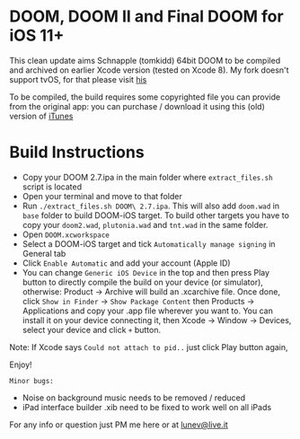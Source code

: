 #  DOOM, DOOM II and Final DOOM for iOS 11+

This clean update aims Schnapple (tomkidd) 64bit DOOM to be compiled and archived on earlier Xcode version (tested on Xcode 8). My fork doesn't support tvOS, for that please visit [his](https://github.com/tomkidd/DOOM-iOS)

To be compiled, the build requires some copyrighted file you can provide from the original app: you can purchase / download it using this (old) version of [iTunes](https://support.apple.com/en-us/HT208079)

#  Build Instructions
- Copy your DOOM 2.7.ipa in the main folder where `extract_files.sh` script is located
- Open your terminal and move to that folder
- Run `./extract_files.sh DOOM\ 2.7.ipa`. This will also add `doom.wad` in `base` folder to build DOOM-iOS target. To build other targets you have to copy your `doom2.wad`, `plutonia.wad` and `tnt.wad` in the same folder. 
- Open `DOOM.xcworkspace`
- Select a DOOM-iOS target and tick `Automatically manage signing` in General tab
- Click `Enable Automatic` and add your account (Apple ID)
- You can change `Generic iOS Device` in the top and then press Play button to directly compile the build on your device (or simulator), otherwise: Product -> Archive will build an .xcarchive file. Once done, click `Show in Finder` -> `Show Package Content` then Products -> Applications and copy your .app file wherever you want to. You can install it on your device connecting it, then Xcode -> Window -> Devices, select your device and click `+` button.

Note: If Xcode says `Could not attach to pid..` just click Play button again,

Enjoy!


`Minor bugs:`
- Noise on background music needs to be removed / reduced
- iPad interface builder .xib need to be fixed to work well on all iPads

For any info or question just PM me here or at lunev@live.it
